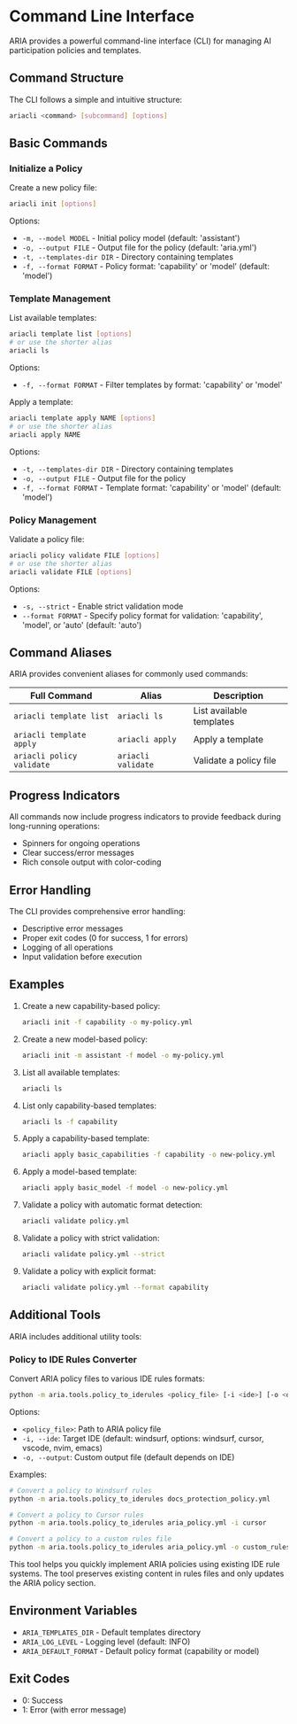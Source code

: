 # Command Line Interface

ARIA provides a powerful command-line interface (CLI) for managing AI participation policies and templates.

## Command Structure

The CLI follows a simple and intuitive structure:

```bash
ariacli <command> [subcommand] [options]
```

## Basic Commands

### Initialize a Policy

Create a new policy file:

```bash
ariacli init [options]
```

Options:
- `-m, --model MODEL` - Initial policy model (default: 'assistant')
- `-o, --output FILE` - Output file for the policy (default: 'aria.yml')
- `-t, --templates-dir DIR` - Directory containing templates
- `-f, --format FORMAT` - Policy format: 'capability' or 'model' (default: 'model')

### Template Management

List available templates:

```bash
ariacli template list [options]
# or use the shorter alias
ariacli ls
```

Options:
- `-f, --format FORMAT` - Filter templates by format: 'capability' or 'model'

Apply a template:

```bash
ariacli template apply NAME [options]
# or use the shorter alias
ariacli apply NAME
```

Options:
- `-t, --templates-dir DIR` - Directory containing templates
- `-o, --output FILE` - Output file for the policy
- `-f, --format FORMAT` - Template format: 'capability' or 'model' (default: 'model')

### Policy Management

Validate a policy file:

```bash
ariacli policy validate FILE [options]
# or use the shorter alias
ariacli validate FILE [options]
```

Options:
- `-s, --strict` - Enable strict validation mode
- `--format FORMAT` - Specify policy format for validation: 'capability', 'model', or 'auto' (default: 'auto')

## Command Aliases

ARIA provides convenient aliases for commonly used commands:

| Full Command | Alias | Description |
|-------------|-------|-------------|
| `ariacli template list` | `ariacli ls` | List available templates |
| `ariacli template apply` | `ariacli apply` | Apply a template |
| `ariacli policy validate` | `ariacli validate` | Validate a policy file |

## Progress Indicators

All commands now include progress indicators to provide feedback during long-running operations:

- Spinners for ongoing operations
- Clear success/error messages
- Rich console output with color-coding

## Error Handling

The CLI provides comprehensive error handling:

- Descriptive error messages
- Proper exit codes (0 for success, 1 for errors)
- Logging of all operations
- Input validation before execution

## Examples

1. Create a new capability-based policy:
   ```bash
   ariacli init -f capability -o my-policy.yml
   ```

2. Create a new model-based policy:
   ```bash
   ariacli init -m assistant -f model -o my-policy.yml
   ```

3. List all available templates:
   ```bash
   ariacli ls
   ```

4. List only capability-based templates:
   ```bash
   ariacli ls -f capability
   ```

5. Apply a capability-based template:
   ```bash
   ariacli apply basic_capabilities -f capability -o new-policy.yml
   ```

6. Apply a model-based template:
   ```bash
   ariacli apply basic_model -f model -o new-policy.yml
   ```

7. Validate a policy with automatic format detection:
   ```bash
   ariacli validate policy.yml
   ```

8. Validate a policy with strict validation:
   ```bash
   ariacli validate policy.yml --strict
   ```

9. Validate a policy with explicit format:
   ```bash
   ariacli validate policy.yml --format capability
   ```

## Additional Tools

ARIA includes additional utility tools:

### Policy to IDE Rules Converter

Convert ARIA policy files to various IDE rules formats:

```bash
python -m aria.tools.policy_to_iderules <policy_file> [-i <ide>] [-o <output_file>]
```

Options:
- `<policy_file>`: Path to ARIA policy file
- `-i, --ide`: Target IDE (default: windsurf, options: windsurf, cursor, vscode, nvim, emacs)
- `-o, --output`: Custom output file (default depends on IDE)

Examples:
```bash
# Convert a policy to Windsurf rules
python -m aria.tools.policy_to_iderules docs_protection_policy.yml

# Convert a policy to Cursor rules
python -m aria.tools.policy_to_iderules aria_policy.yml -i cursor

# Convert a policy to a custom rules file
python -m aria.tools.policy_to_iderules aria_policy.yml -o custom_rules.txt
```

This tool helps you quickly implement ARIA policies using existing IDE rule systems. The tool preserves existing content in rules files and only updates the ARIA policy section.

## Environment Variables

- `ARIA_TEMPLATES_DIR` - Default templates directory
- `ARIA_LOG_LEVEL` - Logging level (default: INFO)
- `ARIA_DEFAULT_FORMAT` - Default policy format (capability or model)

## Exit Codes

- 0: Success
- 1: Error (with error message)
